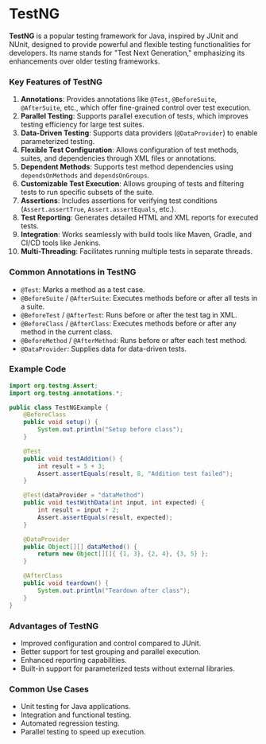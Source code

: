 # TestNG

**TestNG** is a popular testing framework for Java, inspired by JUnit and NUnit, designed to provide powerful and flexible testing functionalities for developers. Its name stands for "Test Next Generation," emphasizing its enhancements over older testing frameworks.

### Key Features of TestNG
1. **Annotations**: Provides annotations like `@Test`, `@BeforeSuite`, `@AfterSuite`, etc., which offer fine-grained control over test execution.
2. **Parallel Testing**: Supports parallel execution of tests, which improves testing efficiency for large test suites.
3. **Data-Driven Testing**: Supports data providers (`@DataProvider`) to enable parameterized testing.
4. **Flexible Test Configuration**: Allows configuration of test methods, suites, and dependencies through XML files or annotations.
5. **Dependent Methods**: Supports test method dependencies using `dependsOnMethods` and `dependsOnGroups`.
6. **Customizable Test Execution**: Allows grouping of tests and filtering tests to run specific subsets of the suite.
7. **Assertions**: Includes assertions for verifying test conditions (`Assert.assertTrue`, `Assert.assertEquals`, etc.).
8. **Test Reporting**: Generates detailed HTML and XML reports for executed tests.
9. **Integration**: Works seamlessly with build tools like Maven, Gradle, and CI/CD tools like Jenkins.
10. **Multi-Threading**: Facilitates running multiple tests in separate threads.

### Common Annotations in TestNG
- `@Test`: Marks a method as a test case.
- `@BeforeSuite` / `@AfterSuite`: Executes methods before or after all tests in a suite.
- `@BeforeTest` / `@AfterTest`: Runs before or after the test tag in XML.
- `@BeforeClass` / `@AfterClass`: Executes methods before or after any method in the current class.
- `@BeforeMethod` / `@AfterMethod`: Runs before or after each test method.
- `@DataProvider`: Supplies data for data-driven tests.

### Example Code
```java
import org.testng.Assert;
import org.testng.annotations.*;

public class TestNGExample {
    @BeforeClass
    public void setup() {
        System.out.println("Setup before class");
    }

    @Test
    public void testAddition() {
        int result = 5 + 3;
        Assert.assertEquals(result, 8, "Addition test failed");
    }

    @Test(dataProvider = "dataMethod")
    public void testWithData(int input, int expected) {
        int result = input + 2;
        Assert.assertEquals(result, expected);
    }

    @DataProvider
    public Object[][] dataMethod() {
        return new Object[][]{ {1, 3}, {2, 4}, {3, 5} };
    }

    @AfterClass
    public void teardown() {
        System.out.println("Teardown after class");
    }
}
```

### Advantages of TestNG
- Improved configuration and control compared to JUnit.
- Better support for test grouping and parallel execution.
- Enhanced reporting capabilities.
- Built-in support for parameterized tests without external libraries.

### Common Use Cases
- Unit testing for Java applications.
- Integration and functional testing.
- Automated regression testing.
- Parallel testing to speed up execution.